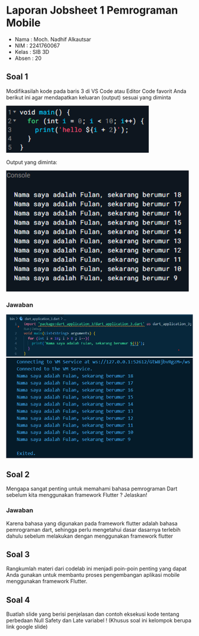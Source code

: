 # Laporan Jobsheet 1 Pemrograman Mobile
- Nama  : Moch. Nadhif Alkautsar
- NIM   : 2241760067
- Kelas : SIB 3D
- Absen : 20

## Soal 1
Modifikasilah kode pada baris 3 di VS Code atau Editor Code favorit Anda berikut ini agar mendapatkan keluaran (output) sesuai yang diminta

![alt text](image-1.png)

Output yang diminta:

![alt text](image-2.png)

### Jawaban
![alt text](image-3.png)
![alt text](image-4.png)

## Soal 2
Mengapa sangat penting untuk memahami bahasa pemrograman Dart sebelum kita menggunakan framework Flutter ? Jelaskan!

### Jawaban 
Karena bahasa yang digunakan pada framework flutter adalah bahasa pemrograman dart, sehingga perlu mengetahui dasar dasarnya terlebih dahulu sebelum melakukan dengan menggunakan framework flutter

## Soal 3
Rangkumlah materi dari codelab ini menjadi poin-poin penting yang dapat Anda gunakan untuk membantu proses pengembangan aplikasi mobile menggunakan framework Flutter.



## Soal 4
Buatlah slide yang berisi penjelasan dan contoh eksekusi kode tentang perbedaan Null Safety dan Late variabel ! (Khusus soal ini kelompok berupa link google slide)